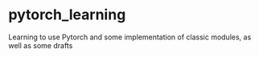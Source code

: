 # pytorch_learning
Learning to use Pytorch and some implementation of classic modules, as well as some drafts
